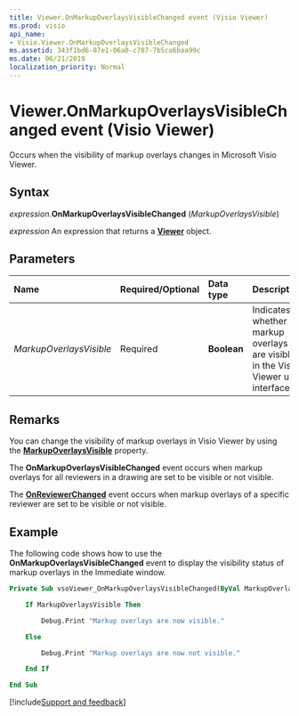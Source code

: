 ```yaml
---
title: Viewer.OnMarkupOverlaysVisibleChanged event (Visio Viewer)
ms.prod: visio
api_name:
- Visio.Viewer.OnMarkupOverlaysVisibleChanged
ms.assetid: 343f1bd6-07e1-06a0-c707-7b5ca6baa99c
ms.date: 06/21/2019
localization_priority: Normal
---
```



# Viewer.OnMarkupOverlaysVisibleChanged event (Visio Viewer)

Occurs when the visibility of markup overlays changes in Microsoft Visio Viewer.


## Syntax

_expression_.**OnMarkupOverlaysVisibleChanged** (_MarkupOverlaysVisible_)

_expression_ An expression that returns a **[Viewer](Visio.Viewer.md)** object.


## Parameters

|Name|Required/Optional|Data type|Description|
|:-----|:-----|:-----|:-----|
|_MarkupOverlaysVisible_|Required| **Boolean**|Indicates whether markup overlays are visible in the Visio Viewer user interface.|

## Remarks

You can change the visibility of markup overlays in Visio Viewer by using the **[MarkupOverlaysVisible](Visio.Viewer.MarkupOverlaysVisible.md)** property.

The **OnMarkupOverlaysVisibleChanged** event occurs when markup overlays for all reviewers in a drawing are set to be visible or not visible. 

The **[OnReviewerChanged](Visio.Viewer.OnReviewerChanged.md)** event occurs when markup overlays of a specific reviewer are set to be visible or not visible.


## Example

The following code shows how to use the **OnMarkupOverlaysVisibleChanged** event to display the visibility status of markup overlays in the Immediate window.

```vb
Private Sub vsoViewer_OnMarkupOverlaysVisibleChanged(ByVal MarkupOverlaysVisible As Boolean)

    If MarkupOverlaysVisible Then

        Debug.Print "Markup overlays are now visible."

    Else

        Debug.Print "Markup overlays are now not visible."

    End If

End Sub
```

[!include[Support and feedback](~/includes/feedback-boilerplate.md)]